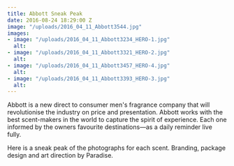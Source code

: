 ```yaml
---
title: Abbott Sneak Peak
date: 2016-08-24 18:29:00 Z
image: "/uploads/2016_04_11_Abbott3544.jpg"
images:
- image: "/uploads/2016_04_11_Abbott3234_HERO-1.jpg"
  alt: 
- image: "/uploads/2016_04_11_Abbott3321_HERO-2.jpg"
  alt: 
- image: "/uploads/2016_04_11_Abbott3457_HERO-4.jpg"
  alt: 
- image: "/uploads/2016_04_11_Abbott3393_HERO-3.jpg"
  alt: 
---
```


Abbott is a new direct to consumer men's fragrance company that will revolutionise the industry on price and presentation. Abbott works with the best scent-makers in the world to capture the spirit of experience. Each one informed by the owners favourite destinations—as a daily reminder live fully. 

Here is a sneak peak of the photographs for each scent. Branding, package design and art direction by Paradise.
